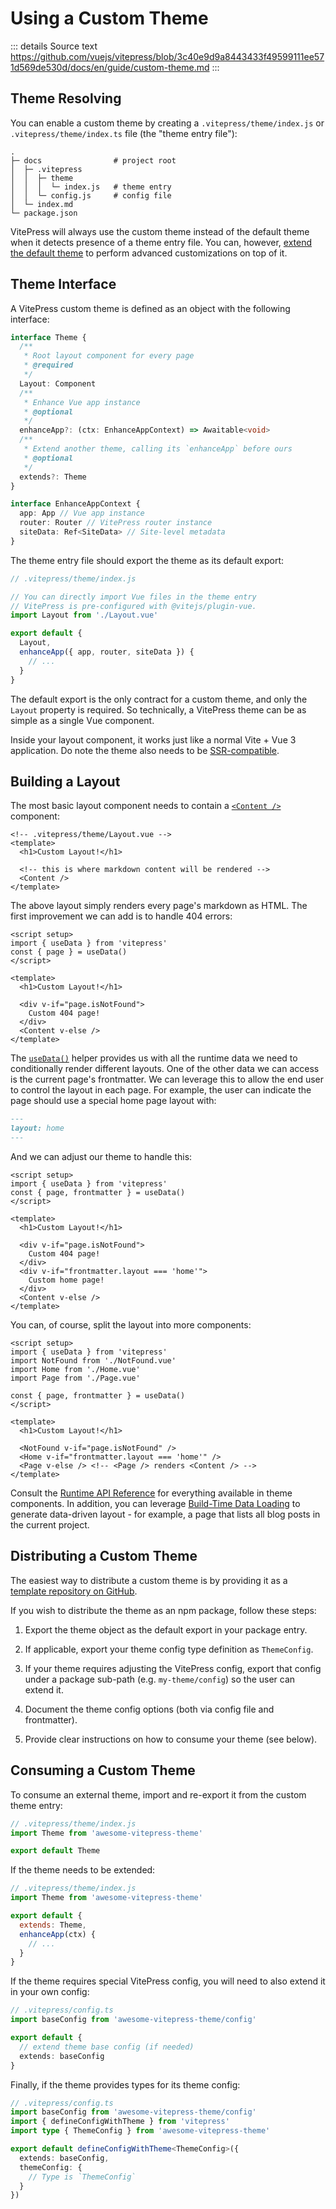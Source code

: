 # Using a Custom Theme

::: details Source text
https://github.com/vuejs/vitepress/blob/3c40e9d9a8443433f49599111ee571d569de530d/docs/en/guide/custom-theme.md
:::

## Theme Resolving

You can enable a custom theme by creating a `.vitepress/theme/index.js` or `.vitepress/theme/index.ts` file (the "theme entry file"):

```
.
├─ docs                # project root
│  ├─ .vitepress
│  │  ├─ theme
│  │  │  └─ index.js   # theme entry
│  │  └─ config.js     # config file
│  └─ index.md
└─ package.json
```

VitePress will always use the custom theme instead of the default theme when it detects presence of a theme entry file. You can, however, [extend the default theme](./extending-default-theme) to perform advanced customizations on top of it.

## Theme Interface

A VitePress custom theme is defined as an object with the following interface:

```ts
interface Theme {
  /**
   * Root layout component for every page
   * @required
   */
  Layout: Component
  /**
   * Enhance Vue app instance
   * @optional
   */
  enhanceApp?: (ctx: EnhanceAppContext) => Awaitable<void>
  /**
   * Extend another theme, calling its `enhanceApp` before ours
   * @optional
   */
  extends?: Theme
}

interface EnhanceAppContext {
  app: App // Vue app instance
  router: Router // VitePress router instance
  siteData: Ref<SiteData> // Site-level metadata
}
```

The theme entry file should export the theme as its default export:

```js
// .vitepress/theme/index.js

// You can directly import Vue files in the theme entry
// VitePress is pre-configured with @vitejs/plugin-vue.
import Layout from './Layout.vue'

export default {
  Layout,
  enhanceApp({ app, router, siteData }) {
    // ...
  }
}
```

The default export is the only contract for a custom theme, and only the `Layout` property is required. So technically, a VitePress theme can be as simple as a single Vue component.

Inside your layout component, it works just like a normal Vite + Vue 3 application. Do note the theme also needs to be [SSR-compatible](./ssr-compat).

## Building a Layout

The most basic layout component needs to contain a [`<Content />`](../reference/runtime-api#content) component:

```vue
<!-- .vitepress/theme/Layout.vue -->
<template>
  <h1>Custom Layout!</h1>

  <!-- this is where markdown content will be rendered -->
  <Content />
</template>
```

The above layout simply renders every page's markdown as HTML. The first improvement we can add is to handle 404 errors:

```vue{1-4,9-12}
<script setup>
import { useData } from 'vitepress'
const { page } = useData()
</script>

<template>
  <h1>Custom Layout!</h1>

  <div v-if="page.isNotFound">
    Custom 404 page!
  </div>
  <Content v-else />
</template>
```

The [`useData()`](../reference/runtime-api#usedata) helper provides us with all the runtime data we need to conditionally render different layouts. One of the other data we can access is the current page's frontmatter. We can leverage this to allow the end user to control the layout in each page. For example, the user can indicate the page should use a special home page layout with:

```md
---
layout: home
---
```

And we can adjust our theme to handle this:

```vue{3,12-14}
<script setup>
import { useData } from 'vitepress'
const { page, frontmatter } = useData()
</script>

<template>
  <h1>Custom Layout!</h1>

  <div v-if="page.isNotFound">
    Custom 404 page!
  </div>
  <div v-if="frontmatter.layout === 'home'">
    Custom home page!
  </div>
  <Content v-else />
</template>
```

You can, of course, split the layout into more components:

```vue{3-5,12-15}
<script setup>
import { useData } from 'vitepress'
import NotFound from './NotFound.vue'
import Home from './Home.vue'
import Page from './Page.vue'

const { page, frontmatter } = useData()
</script>

<template>
  <h1>Custom Layout!</h1>

  <NotFound v-if="page.isNotFound" />
  <Home v-if="frontmatter.layout === 'home'" />
  <Page v-else /> <!-- <Page /> renders <Content /> -->
</template>
```

Consult the [Runtime API Reference](../reference/runtime-api) for everything available in theme components. In addition, you can leverage [Build-Time Data Loading](./data-loading) to generate data-driven layout - for example, a page that lists all blog posts in the current project.

## Distributing a Custom Theme

The easiest way to distribute a custom theme is by providing it as a [template repository on GitHub](https://docs.github.com/en/repositories/creating-and-managing-repositories/creating-a-template-repository).

If you wish to distribute the theme as an npm package, follow these steps:

1. Export the theme object as the default export in your package entry.

2. If applicable, export your theme config type definition as `ThemeConfig`.

3. If your theme requires adjusting the VitePress config, export that config under a package sub-path (e.g. `my-theme/config`) so the user can extend it.

4. Document the theme config options (both via config file and frontmatter).

5. Provide clear instructions on how to consume your theme (see below).

## Consuming a Custom Theme

To consume an external theme, import and re-export it from the custom theme entry:

```js
// .vitepress/theme/index.js
import Theme from 'awesome-vitepress-theme'

export default Theme
```

If the theme needs to be extended:

```js
// .vitepress/theme/index.js
import Theme from 'awesome-vitepress-theme'

export default {
  extends: Theme,
  enhanceApp(ctx) {
    // ...
  }
}
```

If the theme requires special VitePress config, you will need to also extend it in your own config:

```ts
// .vitepress/config.ts
import baseConfig from 'awesome-vitepress-theme/config'

export default {
  // extend theme base config (if needed)
  extends: baseConfig
}
```

Finally, if the theme provides types for its theme config:

```ts
// .vitepress/config.ts
import baseConfig from 'awesome-vitepress-theme/config'
import { defineConfigWithTheme } from 'vitepress'
import type { ThemeConfig } from 'awesome-vitepress-theme'

export default defineConfigWithTheme<ThemeConfig>({
  extends: baseConfig,
  themeConfig: {
    // Type is `ThemeConfig`
  }
})
```
